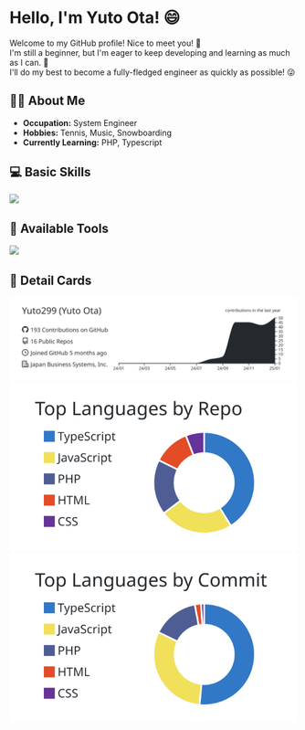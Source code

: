 # Hello, I'm Yuto Ota! 😄

Welcome to my GitHub profile! Nice to meet you! 🌟
<br/>
I'm still a beginner, but I'm eager to keep developing and learning as much as I can. 💪
<br/>
I'll do my best to become a fully-fledged engineer as quickly as possible! 😜


## 👨‍💻 About Me

- **Occupation:** System Engineer
- **Hobbies:** Tennis, Music, Snowboarding
- **Currently Learning:** PHP, Typescript 


## 💻 Basic Skills

![](https://skillicons.dev/icons?i=html,css,js,typescript,react,git,sass,tailwind)


## 🔧 Available Tools
![](https://skillicons.dev/icons?i=vscode,github,npm,yarn,vite,vitest,babel,webpack,jest)


## 📃 Detail Cards
![](https://raw.githubusercontent.com/Yuto299/Yuto299/main/profile-summary-card-output/graywhite/0-profile-details.svg)
![](https://raw.githubusercontent.com/Yuto299/Yuto299/main/profile-summary-card-output/graywhite/1-repos-per-language.svg)　[![](https://raw.githubusercontent.com/Yuto299/Yuto299/main/profile-summary-card-output/graywhite/2-most-commit-language.svg)](https://github.com/vn7n24fzkq/github-profile-summary-cards) 








<!--
**Yuto299/Yuto299** is a ✨ _special_ ✨ repository because its `README.md` (this file) appears on your GitHub profile.

Here are some ideas to get you started:

- 🔭 I’m currently working on ...
- 🌱 I’m currently learning ...
- 👯 I’m looking to collaborate on ...
- 🤔 I’m looking for help with ...
- 💬 Ask me about ...
- 📫 How to reach me: ...
- 😄 Pronouns: ...
- ⚡ Fun fact: ...
-->
